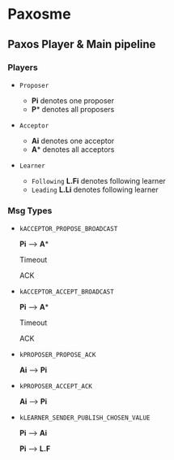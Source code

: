 # Paxosme 

## Paxos Player & Main pipeline

### Players

- `Proposer` 
  - **Pi** denotes one proposer
  - **P*** denotes all proposers

- `Acceptor` 
  - **Ai** denotes one acceptor
  - **A*** denotes all acceptors
  
- `Learner`
  - `Following` **L.Fi** denotes following learner
  - `Leading` **L.Li** denotes following learner


### Msg Types

- `kACCEPTOR_PROPOSE_BROADCAST` 

  **Pi** --> **A***
  
  Timeout
  
  ACK


- `kACCEPTOR_ACCEPT_BROADCAST`

  **Pi** --> **A***

  Timeout

  ACK

- `kPROPOSER_PROPOSE_ACK`

  **Ai** --> **Pi**

- `kPROPOSER_ACCEPT_ACK`

  **Ai** --> **Pi**

- `kLEARNER_SENDER_PUBLISH_CHOSEN_VALUE`

  **Pi** --> **Ai**

  **Pi** --> **L.F**

  


